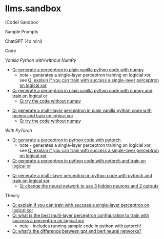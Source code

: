 # llms.sandbox

(Code) Sandbox



Sample Prompts


ChatGPT (4o mini)

Code

_Vanilla Python with/without NumPy_

- [Q: generate a perceptron in plain vanilla python code with numpy](perceptron/)
   - note - generates a single-layer perceptron training on logicial xor, see [Q: explain if you can train with success a single-layer perceptron on logical xor](non-linear/)
- [Q: generate a perceptron in plain vanilla python code with numpy and train on logical or](perceptron-ii/)
  - [Q: try the code without numpy](perceptron-iib/)

<!-- multi-layer perceptrons (mlp) -->

- [Q: generate a multi-layer perceptron in plain vanilla python code with numpy and train on logical xor](percpetron-v2/)
  - [Q: try the code without numpy](percpetron-v2b/)



_With PyTorch_

- [Q: generate a perceptron in python code with pytorch](perceptron-pytorch/)
   - note - generates a single-layer perceptron training on logicial xor, see [Q: explain if you can train with success a single-layer perceptron on logical xor](non-linear/)
- [Q: generate a perceptron in python code with pytorch and train on logical or](perceptron-pytorch-ii/)


<!-- multi-layer perceptrons (mlp) -->

- [Q: generate a multi-layer perceptron in python code with pytorch and train on logical xor](perceptron-pytorch-v2)
  - [Q: change the neural network to use 3 hidden neurons and 2 outputs](perceptron-pytorch-v2b/)



Theory

- [Q: explain if you can train with success a single-layer perceptron on logical xor](non-linear/)
- [Q: what is the best multi-layer perceptron configuration to train with success a perceptron on logical xor](xor-model/)
  - note - includes running sample code in python with pytorch!
- [Q: what's the difference between gpt and bert neural networks?](gpt-vs-bert/)



